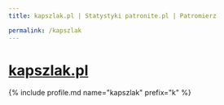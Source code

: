 ```yaml
---
title: kapszlak.pl | Statystyki patronite.pl | Patromierz

permalink: /kapszlak
---
```


# [kapszlak.pl](https://patronite.pl/kapszlak)

{% include profile.md name="kapszlak" prefix="k" %}
